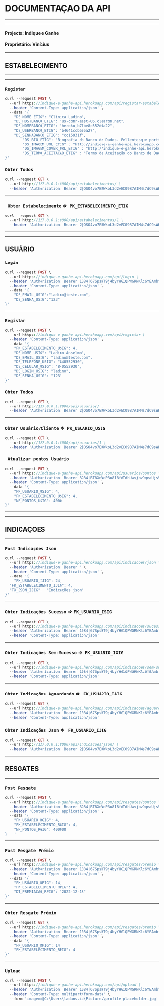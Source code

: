 # DOCUMENTAÇAO DA API
---
---

#### Projecto: Indique e Ganhe
#### Proprietário: Vinícius
---

## ESTABELECIMENTO
---
---

### ` Registar `

``` php
curl --request POST \
  --url https://indique-e-ganhe-api.herokuapp.com/api/registar-estabelecimento \
  --header 'Content-Type: application/json' \
  --data '{
    "DS_NOME_ETIG": "Clíníca Ladino",
    "DS_HOSTBANCO_ETIG": "us-cdbr-east-06.cleardb.net",
    "DS_NOMEBANCO_ETIG": "heroku_b77be8c552d0a22",
    "DS_USERBANCO_ETIG": "b4641ccb595a27",
    "DS_SENHABANCO_ETIG": "cc15931f",
		"DS_BIO_ETIG": "Biografia do Banco de Dados. Pellentesque porttitor, velit lacinia egestas auctor, diam eros tempus arcu, nec vulputate augue magna vel risus. Cras non magna vel ante adipiscing rhoncus. Vivamus a mi. Morbi neque. Aliquam erat volutpat. Integer ultrices lobortis erllamcorper fringilla eros",
		"DS_IMAGEM_URL_ETIG" : "http://indique-e-ganhe-api.herokuapp.com/imagens/profile-placeholder.jpg",
		"DS_IMAGEM_COVER_URL_ETIG" : "http://indique-e-ganhe-api.herokuapp.com/imagens/bg.jpg",
		"DS_TERMO_ACEITACAO_ETIG" : "Termo de Aceitação do Banco de Dados. Pellentesque porttitor, velit lacinia egestas auctor, diam eros tempus arcu, nec vulputate augue magna vel risus. Cras non magna vel ante adipiscing rhoncus. Vivamus a mi. Morbi neque. Aliquam erat volutpat. Integer ultrices lobortis eros. Pellentesque habitant morbi tristique senectus et netus et malesuada fames ac turpis egestas. Proin semper, ante vitae sollicitudin posuere, metus quam iaculis nibh, vitae scelerisque nunc massa eget pede. Sed velit urna, interdum vel, ultricies vel, faucibus at, quam. Donec elit est."
}'
```

### ` Obter Todos `

``` php
curl --request GET \
  --url http://127.0.0.1:8000/api/estabelecimentos/ \
  --header 'Authorization: Bearer 2|OSO4vo7ERWkoL3d2vEC09B7AIM4s7dC9sWKlk3eH'
```
---

### ` Obter Estabelecimento` =>  ` PK_ESTABELECIMENTO_ETIG `

``` php
curl --request GET \
  --url http://127.0.0.1:8000/api/estabelecimentos/1 \
  --header 'Authorization: Bearer 2|OSO4vo7ERWkoL3d2vEC09B7AIM4s7dC9sWKlk3eH'
```
---
---
## USUÁRIO
### ` Login `

``` php
curl --request POST \
  --url https://indique-e-ganhe-api.herokuapp.com/api/login \
  --header 'Authorization: Bearer 1084|67SpsHT9j4byYHG1QPWGRNKlc6YEAmbfY1V8ZfN4' \
  --header 'Content-Type: application/json' \
  --data '{
	"DS_EMAIL_USIG":"ladino@teste.com",
	"DS_SENHA_USIG":"123"
}'

```
---
### ` Registar `

``` php
curl --request POST \
  --url https://indique-e-ganhe-api.herokuapp.com/api/registar \
  --header 'Content-Type: application/json' \
  --data '{
    "FK_ESTABELECIMENTO_USIG": 4,
    "DS_NOME_USIG": "Ladino Anselmo",
    "DS_EMAIL_USIG": "ladino@teste.com",
    "DS_TELEFONE_USIG": "840552930",
    "DS_CELULAR_USIG": "840552930",
    "DS_LOGIN_USIG": "ladino",
    "DS_SENHA_USIG": "123"
}'
```

### ` Obter Todos `

``` php
curl --request GET \
  --url http://127.0.0.1:8000/api/usuarios/ \
  --header 'Authorization: Bearer 2|OSO4vo7ERWkoL3d2vEC09B7AIM4s7dC9sWKlk3eH'

```
---

### ` Obter Usuário/Cliente ` =>  ` PK_USUARIO_USIG `

``` php
curl --request GET \
  --url http://127.0.0.1:8000/api/usuarios/1 \
  --header 'Authorization: Bearer 2|OSO4vo7ERWkoL3d2vEC09B7AIM4s7dC9sWKlk3eH'

```

### ` Atualizar pontos Usuário`

``` php
curl --request PUT \
  --url https://indique-e-ganhe-api.herokuapp.com/api/usuarios/pontos \
  --header 'Authorization: Bearer 3984|BT8XnWeP3u8I8fdTdhUwvjbzDqeaUjs5toNDRg8I' \
  --header 'Content-Type: application/json' \
  --data '{
	"PK_USUARIO_USIG": 4,
	"FK_ESTABELECIMENTO_USIG": 4,
	"NR_PONTOS_USIG": 4000
}'
```
---
---
## INDICAÇOES
---

### ` Post Indicações Json `

``` php
curl --request POST \
  --url https://indique-e-ganhe-api.herokuapp.com/api/indicacoes/json \
  --header 'Authorization: Bearer ' \
  --header 'Content-Type: application/json' \
  --data '{ 
	"FK_USUARIO_IJIG": 24,
  "FK_ESTABELECIMENTO_IJIG": 4,
  "TX_JSON_IJIG":  "Indicações json"
}'

```

---
### ` Obter Indicações Sucesso ` => ` FK_USUARIO_ISIG `
``` php
curl --request GET \
  --url https://indique-e-ganhe-api.herokuapp.com/api/indicacoes/sucesso/14 \
  --header 'Authorization: Bearer 1084|67SpsHT9j4byYHG1QPWGRNKlc6YEAmbfY1V8ZfN4' \
  --header 'Content-Type: application/json'
```

---
### ` Obter Indicações Sem-Sucesso ` =>  ` FK_USUARIO_IXIG `

  
```php
curl --request GET \
  --url https://indique-e-ganhe-api.herokuapp.com/api/indicacoes/sem-sucesso/14 \
  --header 'Authorization: Bearer 1084|67SpsHT9j4byYHG1QPWGRNKlc6YEAmbfY1V8ZfN4' \
  --header 'Content-Type: application/json'
```
---

### ` Obter Indicações Aguardando ` =>   ` FK_USUARIO_IAIG `

```php
curl --request GET \
  --url https://indique-e-ganhe-api.herokuapp.com/api/indicacoes/aguardando/24 \
  --header 'Authorization: Bearer 1084|67SpsHT9j4byYHG1QPWGRNKlc6YEAmbfY1V8ZfN4' \
  --header 'Content-Type: application/json'
```

### ` Obter Indicações Json ` =>   ` FK_USUARIO_IJIG `

```php
curl --request GET \
  --url http://127.0.0.1:8000/api/indicacoes/json/ \
  --header 'Authorization: Bearer 2|OSO4vo7ERWkoL3d2vEC09B7AIM4s7dC9sWKlk3eH'
```
---
## RESGATES
---

### ` Post Resgate `

``` php
curl --request POST \
  --url https://indique-e-ganhe-api.herokuapp.com/api/resgates/pontos \
  --header 'Authorization: Bearer 3984|BT8XnWeP3u8I8fdTdhUwvjbzDqeaUjs5toNDRg8I' \
  --header 'Content-Type: application/json' \
  --data '{
	"FK_USUARIO_RGIG": 4, 
	"FK_ESTABELECIMENTO_RGIG": 4,
	"NR_PONTOS_RGIG": 400000
}	'
```
---
### ` Post Resgate Prémio `

``` php
curl --request POST \
  --url https://indique-e-ganhe-api.herokuapp.com/api/resgates/premio \
  --header 'Authorization: Bearer 1084|67SpsHT9j4byYHG1QPWGRNKlc6YEAmbfY1V8ZfN4' \
  --header 'Content-Type: application/json' \
  --data '{
	"FK_USUARIO_RPIG": 14, 
	"FK_ESTABELECIMENTO_RPIG": 4,
	"DT_PREMIACAO_RPIG": "2022-12-18"
}'
```
---
### ` Obter Resgate Prémio `

``` php
curl --request GET \
  --url https://indique-e-ganhe-api.herokuapp.com/api/resgates/premio \
  --header 'Authorization: Bearer 1084|67SpsHT9j4byYHG1QPWGRNKlc6YEAmbfY1V8ZfN4' \
  --header 'Content-Type: application/json' \
  --data '{
	"FK_USUARIO_RPIG": 14,
	"FK_ESTABELECIMENTO_RPIG": 4
}'
```
---
### ` Upload `

```php
curl --request POST \
  --url https://indique-e-ganhe-api.herokuapp.com/api/upload \
  --header 'Authorization: Bearer 1084|67SpsHT9j4byYHG1QPWGRNKlc6YEAmbfY1V8ZfN4' \
  --header 'Content-Type: multipart/form-data' \
  --form 'imagem=@C:\Users\ladans.io\Pictures\profile-placeholder.jpg'
```
